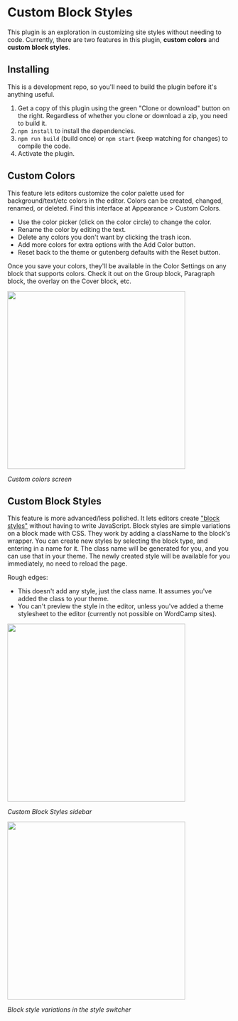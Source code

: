 Custom Block Styles
===================

This plugin is an exploration in customizing site styles without needing to code. Currently, there are two features in this plugin, **custom colors** and **custom block styles**.

## Installing

This is a development repo, so you'll need to build the plugin before it's anything useful.

1. Get a copy of this plugin using the green "Clone or download" button on the right. Regardless of whether you clone or download a zip, you need to build it.
2. `npm install` to install the dependencies.
3. `npm run build` (build once) or `npm start` (keep watching for changes) to compile the code.
4. Activate the plugin.

## Custom Colors

This feature lets editors customize the color palette used for background/text/etc colors in the editor. Colors can be created, changed, renamed, or deleted. Find this interface at Appearance > Custom Colors.

- Use the color picker (click on the color circle) to change the color.
- Rename the color by editing the text.
- Delete any colors you don't want by clicking the trash icon.
- Add more colors for extra options with the Add Color button.
- Reset back to the theme or gutenberg defaults with the Reset button.

Once you save your colors, they'll be available in the Color Settings on any block that supports colors. Check it out on the Group block, Paragraph block, the overlay on the Cover block, etc.

<img src="https://i0.wp.com/ryelle.codes/wp-content/uploads/2019/06/wccbs-custom-colors.png?w=800&ssl=1" style="width:400px;height:auto;" alt="" />

*Custom colors screen*

## Custom Block Styles

This feature is more advanced/less polished. It lets editors create ["block styles"]() without having to write JavaScript. Block styles are simple variations on a block made with CSS. They work by adding a className to the block's wrapper. You can create new styles by selecting the block type, and entering in a name for it. The class name will be generated for you, and you can use that in your theme. The newly created style will be available for you immediately, no need to reload the page.

Rough edges:
- This doesn't add any style, just the class name. It assumes you've added the class to your theme.
- You can't preview the style in the editor, unless you've added a theme stylesheet to the editor (currently not possible on WordCamp sites).

<img src="https://i0.wp.com/ryelle.codes/wp-content/uploads/2019/06/wccbs-block-style-sidebar.png?w=800&ssl=1" style="width:400px;height:auto;" alt="" />

*Custom Block Styles sidebar*

<img src="https://i0.wp.com/ryelle.codes/wp-content/uploads/2019/06/wccbs-block-style-inspector.png?w=800&ssl=1" style="width:400px;height:auto;" alt="" />

*Block style variations in the style switcher*
